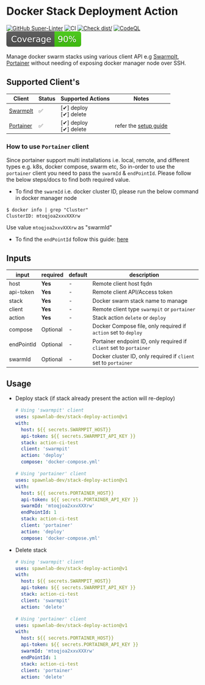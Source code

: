 # Docker Stack Deployment Action

[![GitHub Super-Linter](https://github.com/spawnlab-dev/stack-deploy-action/actions/workflows/linter.yml/badge.svg)](https://github.com/super-linter/super-linter)
![CI](https://github.com/spawnlab-dev/stack-deploy-action/actions/workflows/ci.yml/badge.svg)
[![Check dist/](https://github.com/spawnlab-dev/stack-deploy-action/actions/workflows/check-dist.yml/badge.svg)](https://github.com/spawnlab-dev/stack-deploy-action/actions/workflows/check-dist.yml)
[![CodeQL](https://github.com/spawnlab-dev/stack-deploy-action/actions/workflows/codeql-analysis.yml/badge.svg)](https://github.com/spawnlab-dev/stack-deploy-action/actions/workflows/codeql-analysis.yml)
[![Coverage](./badges/coverage.svg)](./badges/coverage.svg)

Manage docker swarm stacks using various client API e.g
[SwarmpIt](https://swarmpit.io/), [Portainer](https://www.portainer.io/) without
needing of exposing docker manager node over SSH.

## Supported Client's

| Client                                | Status | Supported Actions           | Notes                                                 |
| ------------------------------------- | ------ | --------------------------- | ----------------------------------------------------- |
| [SwarmpIt](https://swarmpit.io/)      | ✅     | [✔] deploy<br> [✔] delete |                                                       |
| [Portainer](https://www.portainer.io) | ✅     | [✔] deploy<br> [✔] delete | refer the [setup guide](#how-to-use-portainer-client) |

### How to use `Portainer` client

Since portainer support multi installations i.e. local, remote, and different
types e.g. k8s, docker compose, swarm etc, So in-order to use the `portainer`
client you need to pass the `swarmId` & `endPointId`. Please follow the below
steps/docs to find both required value.

- To find the `swarmId` i.e. docker cluster ID, please run the below command in
  docker manager node

```shell
$ docker info | grep "Cluster"
ClusterID: mtoqjoa2xxvXXXrw
```

Use value `mtoqjoa2xxvXXXrw` as "swarmId"

- To find the `endPointId` follow this guide:
  [here](https://tinyurl.com/yc7m7y5v)

## Inputs

| input      | required | default | description                                                         |
| ---------- | -------- | ------- | ------------------------------------------------------------------- |
| host       | **Yes**  | -       | Remote client host fqdn                                             |
| api-token  | **Yes**  | -       | Remote client API/Access token                                      |
| stack      | **Yes**  | -       | Docker swarm stack name to manage                                   |
| client     | **Yes**  | -       | Remote client type `swarmpit` or `portainer`                        |
| action     | **Yes**  | -       | Stack action `delete` or `deploy`                                   |
| compose    | Optional | -       | Docker Compose file, only required if `action` set to `deploy`      |
| endPointId | Optional | -       | Portainer endpoint ID, only required if `client` set to `portainer` |
| swarmId    | Optional | -       | Docker cluster ID, only required if `client` set to `portainer`     |

## Usage

- Deploy stack (if stack already present the action will re-deploy)

  ```yaml
  # Using 'swarmpit' client
  uses: spawnlab-dev/stack-deploy-action@v1
  with:
    host: ${{ secrets.SWARMPIT_HOST}}
    api-token: ${{ secrets.SWARMPIT_API_KEY }}
    stack: action-ci-test
    client: 'swarmpit'
    action: 'deploy'
    compose: 'docker-compose.yml'
  ```

  ```yaml
  # Using 'portainer' client
  uses: spawnlab-dev/stack-deploy-action@v1
  with:
    host: ${{ secrets.PORTAINER_HOST}}
    api-token: ${{ secrets.PORTAINER_API_KEY }}
    swarmId: 'mtoqjoa2xxvXXXrw'
    endPointId: 1
    stack: action-ci-test
    client: 'portainer'
    action: 'deploy'
    compose: 'docker-compose.yml'
  ```

- Delete stack

  ```yaml
  # Using 'swarmpit' client
  uses: spawnlab-dev/stack-deploy-action@v1
  with:
    host: ${{ secrets.SWARMPIT_HOST}}
    api-token: ${{ secrets.SWARMPIT_API_KEY }}
    stack: action-ci-test
    client: 'swarmpit'
    action: 'delete'
  ```

  ```yaml
  # Using 'portainer' client
  uses: spawnlab-dev/stack-deploy-action@v1
  with:
    host: ${{ secrets.PORTAINER_HOST}}
    api-token: ${{ secrets.PORTAINER_API_KEY }}
    swarmId: 'mtoqjoa2xxvXXXrw'
    endPointId: 1
    stack: action-ci-test
    client: 'portainer'
    action: 'delete'
  ```
